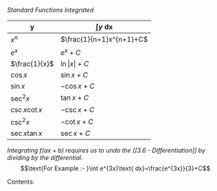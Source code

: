 *Standard Functions Integrated*

| y              | $\int y \text{ dx}$      |
| -------------- | ------------------------ |
| $x^{n}$        | $\frac{1}{n+1}x^{n+1}+C$ |
| $e^{x}$        | $e^{x}+C$                |
| $\frac{1}{x}$  | $\ln\|x\|+C$             |
| $\cos x$       | $\sin x+C$               |
| $\sin x$       | $-\cos x+C$              |
| $\sec^{2} x$   | $\tan x+C$               |
| $\csc x\cot x$ | $-\csc x+C$              |
| $\csc^{2}x$    | $-\cot x+C$              |
| $\sec x\tan x$ | $\sec x +C$              |

*Integrating $f(ax+b)$ requires us to undo the [[3.6 - Differentiation]] by dividing by the differential.*$$\text{For Example :- }\int e^{3x}\text{ dx}=\frac{e^{3x}}{3}+C$$

Contents:
```folder-index-content
```